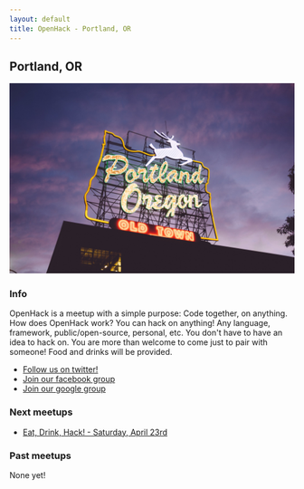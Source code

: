 ```yaml
---
layout: default
title: OpenHack - Portland, OR
---
```


## Portland, OR

![Photo of your meetup or city!](/portland/pdx.jpg)

### Info

OpenHack is a meetup with a simple purpose: Code together, on anything. How does OpenHack work? You can hack on anything! Any language, framework, public/open-source, personal, etc. You don't have to have an idea to hack on. You are more than welcome to come just to pair with someone! Food and drinks will be provided.

* [Follow us on twitter!](https://twitter.com/OpenHackPDX)
* [Join our facebook group](https://www.facebook.com/groups/OpenHackPDX)
* [Join our google group](https://groups.google.com/forum/#!forum/open-hack-pdx)

### Next meetups

* [Eat, Drink, Hack! - Saturday, April 23rd](http://www.meetup.com/Portland-OpenHack-Meetup/events/229744145/)

### Past meetups

None yet!
